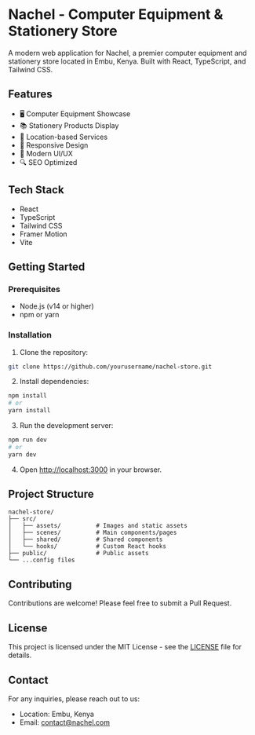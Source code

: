 # Nachel - Computer Equipment & Stationery Store

A modern web application for Nachel, a premier computer equipment and stationery store located in Embu, Kenya. Built with React, TypeScript, and Tailwind CSS.

## Features

- 🖥️ Computer Equipment Showcase
- 📚 Stationery Products Display
- 📍 Location-based Services
- 📱 Responsive Design
- 🎨 Modern UI/UX
- 🔍 SEO Optimized

## Tech Stack

- React
- TypeScript
- Tailwind CSS
- Framer Motion
- Vite

## Getting Started

### Prerequisites

- Node.js (v14 or higher)
- npm or yarn

### Installation

1. Clone the repository:
```bash
git clone https://github.com/yourusername/nachel-store.git
```

2. Install dependencies:
```bash
npm install
# or
yarn install
```

3. Run the development server:
```bash
npm run dev
# or
yarn dev
```

4. Open [http://localhost:3000](http://localhost:3000) in your browser.

## Project Structure

```
nachel-store/
├── src/
│   ├── assets/          # Images and static assets
│   ├── scenes/          # Main components/pages
│   ├── shared/          # Shared components
│   └── hooks/           # Custom React hooks
├── public/              # Public assets
└── ...config files
```

## Contributing

Contributions are welcome! Please feel free to submit a Pull Request.

## License

This project is licensed under the MIT License - see the [LICENSE](LICENSE) file for details.

## Contact

For any inquiries, please reach out to us:
- Location: Embu, Kenya
- Email: contact@nachel.com
